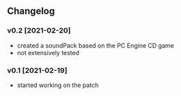 ## Changelog 

### v0.2 [2021-02-20]
* created a soundPack based on the PC Engine CD game
* not extensively tested

### v0.1 [2021-02-19]
* started working on the patch
